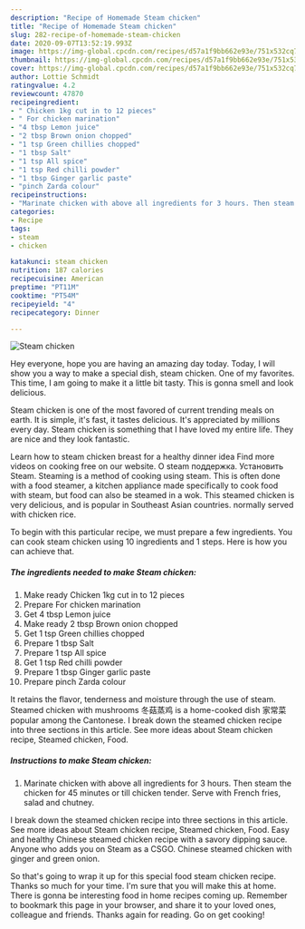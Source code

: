 ```yaml
---
description: "Recipe of Homemade Steam chicken"
title: "Recipe of Homemade Steam chicken"
slug: 282-recipe-of-homemade-steam-chicken
date: 2020-09-07T13:52:19.993Z
image: https://img-global.cpcdn.com/recipes/d57a1f9bb662e93e/751x532cq70/steam-chicken-recipe-main-photo.jpg
thumbnail: https://img-global.cpcdn.com/recipes/d57a1f9bb662e93e/751x532cq70/steam-chicken-recipe-main-photo.jpg
cover: https://img-global.cpcdn.com/recipes/d57a1f9bb662e93e/751x532cq70/steam-chicken-recipe-main-photo.jpg
author: Lottie Schmidt
ratingvalue: 4.2
reviewcount: 47870
recipeingredient:
- " Chicken 1kg cut in to 12 pieces"
- " For chicken marination"
- "4 tbsp Lemon juice"
- "2 tbsp Brown onion chopped"
- "1 tsp Green chillies chopped"
- "1 tbsp Salt"
- "1 tsp All spice"
- "1 tsp Red chilli powder"
- "1 tbsp Ginger garlic paste"
- "pinch Zarda colour"
recipeinstructions:
- "Marinate chicken with above all ingredients for 3 hours. Then steam the chicken for 45 minutes or till chicken tender. Serve with French fries, salad and chutney."
categories:
- Recipe
tags:
- steam
- chicken

katakunci: steam chicken 
nutrition: 187 calories
recipecuisine: American
preptime: "PT11M"
cooktime: "PT54M"
recipeyield: "4"
recipecategory: Dinner

---
```



![Steam chicken](https://img-global.cpcdn.com/recipes/d57a1f9bb662e93e/751x532cq70/steam-chicken-recipe-main-photo.jpg)

Hey everyone, hope you are having an amazing day today. Today, I will show you a way to make a special dish, steam chicken. One of my favorites. This time, I am going to make it a little bit tasty. This is gonna smell and look delicious.

Steam chicken is one of the most favored of current trending meals on earth. It is simple, it's fast, it tastes delicious. It's appreciated by millions every day. Steam chicken is something that I have loved my entire life. They are nice and they look fantastic.

Learn how to steam chicken breast for a healthy dinner idea Find more videos on cooking free on our website. О steam поддержка. Установить Steam. Steaming is a method of cooking using steam. This is often done with a food steamer, a kitchen appliance made specifically to cook food with steam, but food can also be steamed in a wok. This steamed chicken is very delicious, and is popular in Southeast Asian countries. normally served with chicken rice.


To begin with this particular recipe, we must prepare a few ingredients. You can cook steam chicken using 10 ingredients and 1 steps. Here is how you can achieve that.

<!--inarticleads1-->

##### The ingredients needed to make Steam chicken:

1. Make ready  Chicken 1kg cut in to 12 pieces
1. Prepare  For chicken marination
1. Get 4 tbsp Lemon juice
1. Make ready 2 tbsp Brown onion chopped
1. Get 1 tsp Green chillies chopped
1. Prepare 1 tbsp Salt
1. Prepare 1 tsp All spice
1. Get 1 tsp Red chilli powder
1. Prepare 1 tbsp Ginger garlic paste
1. Prepare pinch Zarda colour


It retains the flavor, tenderness and moisture through the use of steam. Steamed chicken with mushrooms 冬菇蒸鸡 is a home-cooked dish 家常菜 popular among the Cantonese. I break down the steamed chicken recipe into three sections in this article. See more ideas about Steam chicken recipe, Steamed chicken, Food. 

<!--inarticleads2-->

##### Instructions to make Steam chicken:

1. Marinate chicken with above all ingredients for 3 hours. Then steam the chicken for 45 minutes or till chicken tender. Serve with French fries, salad and chutney.


I break down the steamed chicken recipe into three sections in this article. See more ideas about Steam chicken recipe, Steamed chicken, Food. Easy and healthy Chinese steamed chicken recipe with a savory dipping sauce. Anyone who adds you on Steam as a CSGO. Chinese steamed chicken with ginger and green onion. 

So that's going to wrap it up for this special food steam chicken recipe. Thanks so much for your time. I'm sure that you will make this at home. There is gonna be interesting food in home recipes coming up. Remember to bookmark this page in your browser, and share it to your loved ones, colleague and friends. Thanks again for reading. Go on get cooking!
